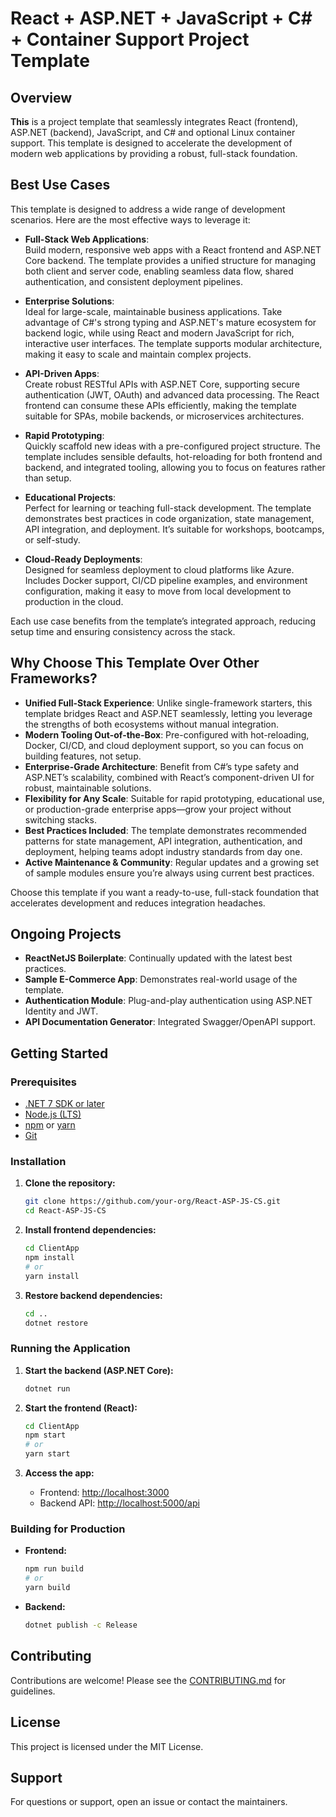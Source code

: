 # React + ASP.NET + JavaScript + C# + Container Support Project Template

## Overview

**This** is a project template that seamlessly integrates React (frontend), ASP.NET (backend), JavaScript, and C# and optional Linux container support. This template is designed to accelerate the development of modern web applications by providing a robust, full-stack foundation.

## Best Use Cases

This template is designed to address a wide range of development scenarios. Here are the most effective ways to leverage it:

- **Full-Stack Web Applications**:  
    Build modern, responsive web apps with a React frontend and ASP.NET Core backend. The template provides a unified structure for managing both client and server code, enabling seamless data flow, shared authentication, and consistent deployment pipelines.

- **Enterprise Solutions**:  
    Ideal for large-scale, maintainable business applications. Take advantage of C#'s strong typing and ASP.NET's mature ecosystem for backend logic, while using React and modern JavaScript for rich, interactive user interfaces. The template supports modular architecture, making it easy to scale and maintain complex projects.

- **API-Driven Apps**:  
    Create robust RESTful APIs with ASP.NET Core, supporting secure authentication (JWT, OAuth) and advanced data processing. The React frontend can consume these APIs efficiently, making the template suitable for SPAs, mobile backends, or microservices architectures.

- **Rapid Prototyping**:  
    Quickly scaffold new ideas with a pre-configured project structure. The template includes sensible defaults, hot-reloading for both frontend and backend, and integrated tooling, allowing you to focus on features rather than setup.

- **Educational Projects**:  
    Perfect for learning or teaching full-stack development. The template demonstrates best practices in code organization, state management, API integration, and deployment. It’s suitable for workshops, bootcamps, or self-study.

- **Cloud-Ready Deployments**:  
    Designed for seamless deployment to cloud platforms like Azure. Includes Docker support, CI/CD pipeline examples, and environment configuration, making it easy to move from local development to production in the cloud.

Each use case benefits from the template’s integrated approach, reducing setup time and ensuring consistency across the stack.

## Why Choose This Template Over Other Frameworks?

- **Unified Full-Stack Experience**: Unlike single-framework starters, this template bridges React and ASP.NET seamlessly, letting you leverage the strengths of both ecosystems without manual integration.
- **Modern Tooling Out-of-the-Box**: Pre-configured with hot-reloading, Docker, CI/CD, and cloud deployment support, so you can focus on building features, not setup.
- **Enterprise-Grade Architecture**: Benefit from C#’s type safety and ASP.NET’s scalability, combined with React’s component-driven UI for robust, maintainable solutions.
- **Flexibility for Any Scale**: Suitable for rapid prototyping, educational use, or production-grade enterprise apps—grow your project without switching stacks.
- **Best Practices Included**: The template demonstrates recommended patterns for state management, API integration, authentication, and deployment, helping teams adopt industry standards from day one.
- **Active Maintenance & Community**: Regular updates and a growing set of sample modules ensure you’re always using current best practices.

Choose this template if you want a ready-to-use, full-stack foundation that accelerates development and reduces integration headaches.

## Ongoing Projects
- **ReactNetJS Boilerplate**: Continually updated with the latest best practices.
- **Sample E-Commerce App**: Demonstrates real-world usage of the template.
- **Authentication Module**: Plug-and-play authentication using ASP.NET Identity and JWT.
- **API Documentation Generator**: Integrated Swagger/OpenAPI support.

## Getting Started

### Prerequisites

- [.NET 7 SDK or later](https://dotnet.microsoft.com/download)
- [Node.js (LTS)](https://nodejs.org/)
- [npm](https://www.npmjs.com/) or [yarn](https://yarnpkg.com/)
- [Git](https://git-scm.com/)

### Installation

1. **Clone the repository:**
    ```bash
    git clone https://github.com/your-org/React-ASP-JS-CS.git
    cd React-ASP-JS-CS
    ```

2. **Install frontend dependencies:**
    ```bash
    cd ClientApp
    npm install
    # or
    yarn install
    ```

3. **Restore backend dependencies:**
    ```bash
    cd ..
    dotnet restore
    ```

### Running the Application

1. **Start the backend (ASP.NET Core):**
    ```bash
    dotnet run
    ```

2. **Start the frontend (React):**
    ```bash
    cd ClientApp
    npm start
    # or
    yarn start
    ```

3. **Access the app:**
    - Frontend: [http://localhost:3000](http://localhost:3000)
    - Backend API: [http://localhost:5000/api](http://localhost:5000/api)

### Building for Production

- **Frontend:**
  ```bash
  npm run build
  # or
  yarn build
  ```
- **Backend:**
  ```bash
  dotnet publish -c Release
  ```

## Contributing

Contributions are welcome! Please see the [CONTRIBUTING.md](CONTRIBUTING.md) for guidelines.

## License

This project is licensed under the MIT License.

## Support

For questions or support, open an issue or contact the maintainers.
